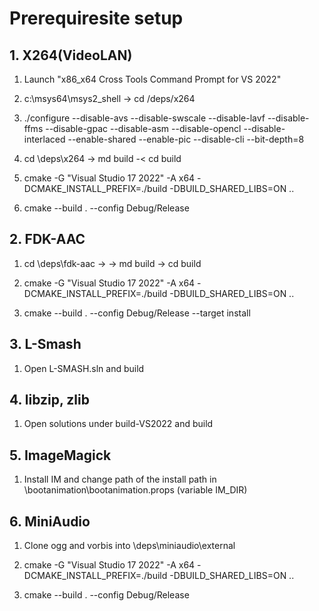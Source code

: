 # Prerequiresite setup

## 1. X264(VideoLAN)

1. Launch "x86_x64 Cross Tools Command Prompt for VS 2022"

2. c:\msys64\msys2_shell -> cd <PATH TO PROJECT>/deps/x264

3. ./configure --disable-avs --disable-swscale --disable-lavf --disable-ffms --disable-gpac --disable-asm --disable-opencl --disable-interlaced --enable-shared --enable-pic --disable-cli --bit-depth=8

4. cd <PATH TO PROJECT>\deps\x264 -> md build -< cd build

5. cmake -G "Visual Studio 17 2022" -A x64 -DCMAKE_INSTALL_PREFIX=./build -DBUILD_SHARED_LIBS=ON ..

6. cmake --build . --config Debug/Release

## 2. FDK-AAC

1. cd <PATH TO PROJECT>\deps\fdk-aac -> <DRIVE TO PROJECT> -> md build -> cd build

2. cmake -G "Visual Studio 17 2022" -A x64 -DCMAKE_INSTALL_PREFIX=./build -DBUILD_SHARED_LIBS=ON ..

3. cmake --build . --config Debug/Release --target install

## 3. L-Smash

1. Open L-SMASH.sln and build

## 4. libzip, zlib

1. Open solutions under build-VS2022 and build

## 5. ImageMagick

1. Install IM and change path of the install path in <PATH TO PROJECT>\bootanimation\bootanimation.props (variable IM_DIR)

## 6. MiniAudio

1. Clone ogg and vorbis into <PATH TO PROJECT>\deps\miniaudio\external

2. cmake -G "Visual Studio 17 2022" -A x64 -DCMAKE_INSTALL_PREFIX=./build -DBUILD_SHARED_LIBS=ON ..

3. cmake --build . --config Debug/Release
